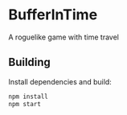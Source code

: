 # BufferInTime
A roguelike game with time travel

## Building

Install dependencies and build:

```bash
npm install
npm start
```

